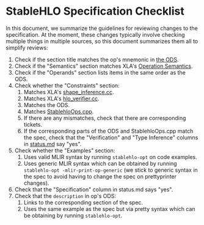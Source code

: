 # StableHLO Specification Checklist

In this document, we summarize the guidelines for reviewing changes to the
specification. At the moment, these changes typically involve checking multiple
things in multiple sources, so this document summarizes them all to simplify
reviews:

  1. Check if the section title matches the op's mnemonic in
     [the ODS](https://github.com/openxla/stablehlo/blob/main/stablehlo/dialect/StablehloOps.td).
  1. Check if the "Semantics" section matches XLA's
     [Operation Semantics](https://www.tensorflow.org/xla/operation_semantics).
  1. Check if the "Operands" section lists items in the same order as the ODS.
  1. Check whether the "Constraints" section:
      1. Matches XLA's
         [shape_inference.cc](https://github.com/tensorflow/tensorflow/blob/master/tensorflow/compiler/xla/service/shape_inference.cc).
      1. Matches XLA's
         [hlo_verifier.cc](https://github.com/tensorflow/tensorflow/blob/master/tensorflow/compiler/xla/service/hlo_verifier.cc).
      1. Matches the ODS.
      1. Matches
         [StablehloOps.cpp](https://github.com/openxla/stablehlo/blob/main/stablehlo/dialect/StablehloOps.cpp).
      1. If there are any mismatches, check that there are corresponding tickets.
      1. If the corresponding parts of the ODS and StablehloOps.cpp match the
         spec, check that the "Verification" and "Type Inference" columns in
         [status.md](https://github.com/openxla/stablehlo/blob/main/docs/status.md)
         say "yes".
  1. Check whether the "Examples" section:
      1. Uses valid MLIR syntax by running `stablehlo-opt` on code examples.
      1. Uses generic MLIR syntax which can be obtained by running
         `stablehlo-opt -mlir-print-op-generic` (we stick to generic syntax in
         the spec to avoid having to change the spec on prettyprinter changes).
  1. Check that the "Specification" column in status.md says "yes".
  1. Check that the `description` in op's ODS:
      1. Links to the corresponding section of the spec.
      1. Uses the same example as the spec but via pretty syntax which can be
         obtaining by running `stablehlo-opt`.
